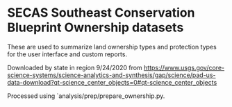 # SECAS Southeast Conservation Blueprint Ownership datasets

These are used to summarize land ownership types and protection types for
the user interface and custom reports.

Downloaded by state in region 9/24/2020 from https://www.usgs.gov/core-science-systems/science-analytics-and-synthesis/gap/science/pad-us-data-download?qt-science_center_objects=0#qt-science_center_objects

Processed using `analysis/prep/prepare_ownership.py.

